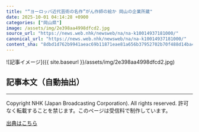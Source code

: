 ```yaml
---
title: "“ヨーロッパ近代芸術の名作”がん作師の絵か 岡山の企業所蔵"
date: 2025-10-01 04:14:28 +0900
categories: ["岡山県"]
image: /assets/img/2e398aa4998dfcd2.jpg
source_url: "https://news.web.nhk/newsweb/na/na-k10014937181000/"
canonical_url: "https://news.web.nhk/newsweb/na/na-k10014937181000/"
content_sha: "8dbd1d762b9941aeac69b11871eae81a656b37952702b70f488d14ba4f142e1f"
---
```


![記事イメージ]({{ site.baseurl }}/assets/img/2e398aa4998dfcd2.jpg)

## 記事本文（自動抽出）
<div><div class="_13tndsj2"><nav aria-label="フッターサイトナビゲーション" class="_13tndsj4"></nav><hr class="esl7kn2s esl7kn1l esl7kn1n _14xli2ae"><p class="esl7kn2s esl7kn1m esl7kn1o _1yvk0f68 _1lugom81">Copyright NHK (Japan Broadcasting Corporation). All rights reserved. 許可なく転載することを禁じます。このページは受信料で制作しています。</p></div></div>

[出典はこちら](https://news.web.nhk/newsweb/na/na-k10014937181000/)
